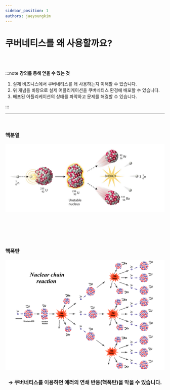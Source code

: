 ```yaml
---
sidebar_position: 1
authors: jaeyoungkim
---
```


# 쿠버네티스를 왜 사용할까요?

<br/><br/>

:::note <b>강의를 통해 얻을 수 있는 것</b>

1. 실제 비즈니스에서 쿠버네티스를 왜 사용하는지 이해할 수 있습니다.
2. 위 개념을 바탕으로 실제 어플리케이션을 쿠버네티스 환경에 배포할 수 있습니다.
3. 배포된 어플리케이션의 상태를 파악하고 문제를 해결할 수 있습니다.

:::
<br/>

---

<br/>

### 핵분열

![fission](./img/fission.png)
<br/><br/><br/><br/><br/><br/>

### 핵폭탄

![nuclear_chain_reaction](./img/nuclear_chain_reaction.png)
<br/>

<h3 align="center"> → 쿠버네티스를 이용하면 에러의 연쇄 반응(핵폭탄)을 막을 수 있습니다.</h3>
